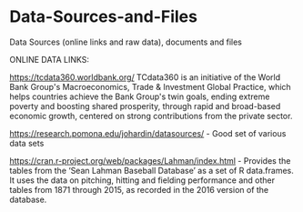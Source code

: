 # Data-Sources-and-Files
Data Sources (online links and raw data), documents and files

ONLINE DATA LINKS:

https://tcdata360.worldbank.org/ TCdata360 is an initiative of the World Bank Group's Macroeconomics, Trade & Investment Global Practice, which helps countries achieve the Bank Group's twin goals, ending extreme poverty and boosting shared prosperity, through rapid and broad-based economic growth, centered on strong contributions from the private sector.

https://research.pomona.edu/johardin/datasources/ - Good set of various data sets

https://cran.r-project.org/web/packages/Lahman/index.html - Provides the tables from the ‘Sean Lahman Baseball Database’ as a set of R data.frames. It uses the data on pitching, hitting and fielding performance and other tables from 1871 through 2015, as recorded in the 2016 version of the database.
